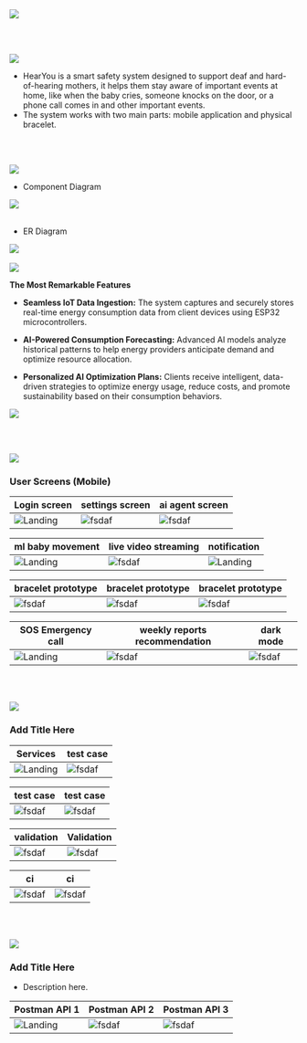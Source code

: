 <img src="./readme/title1.svg"/>

<br><br>

<!-- project overview -->
<img src="./readme/title2.svg"/>

- HearYou is a smart safety system designed to support deaf and hard-of-hearing mothers, it helps them stay aware of important events at home, like when the baby cries, someone knocks on the door, or a phone call comes in and other important events.
- The system works with two main parts: mobile application and physical bracelet.

<br><br>

<!-- System Design -->
<img src="./readme/title3.svg"/>



- Component Diagram
<img src="./readme/components.png"/>
<br><br>

- ER Diagram
<img src="./readme/ER.png"/>
<br><br>
<!-- Project Highlights -->
<img src="./readme/title4.svg"/>



**The Most Remarkable Features**

- **Seamless IoT Data Ingestion:** The system captures and securely stores real-time energy consumption data from client devices using ESP32 microcontrollers.  

- **AI-Powered Consumption Forecasting:** Advanced AI models analyze historical patterns to help energy providers anticipate demand and optimize resource allocation.  

- **Personalized AI Optimization Plans:** Clients receive intelligent, data-driven strategies to optimize energy usage, reduce costs, and promote sustainability based on their consumption behaviors.  

<img src="./readme/features.png"/>

<br><br>

<!-- Demo -->
<img src="./readme/title5.svg"/>

### User Screens (Mobile)

| Login screen                            | settings screen                       | ai agent screen                       |
| --------------------------------------- | ------------------------------------- | ------------------------------------- |
| ![Landing](./readme/login.gif)          | ![fsdaf](./readme/google.gif)         | ![fsdaf](./readme/aiagent.gif)        |


| ml baby movement                        | live video streaming                  |  notification                               |
| --------------------------------------- | ------------------------------------- | -------------------------------------       |
| ![Landing](./readme/notificationml.gif) | ![fsdaf](./readme/camera.gif)         | ![Landing](./readme/notificationphoto.jpg)  |



| bracelet prototype                         | bracelet prototype                    | bracelet prototype                    |
| ---------------------------------------    | ------------------------------------- | ------------------------------------- |
| ![fsdaf](./readme/hardware.gif)            | ![fsdaf](./readme/hardware1.jpg)      | ![fsdaf](./readme/hardware3.jpg)      |


| SOS Emergency call                         | weekly reports recommendation         | dark mode                             |
| ---------------------------------------    | ------------------------------------- | ------------------------------------- |
| ![Landing](./readme/sos.gif)               | ![fsdaf](./readme/weeklyreports.gif)  | ![fsdaf](./readme/darkmode.gif)  |



<br><br>

<!-- Development & Testing -->
<img src="./readme/title6.svg"/>

### Add Title Here


| Services                                | test case                             | 
| --------------------------------------- | ------------------------------------- | 
| ![Landing](./readme/services.png)       | ![fsdaf](./readme/swagger1.png) | 


test case                             | test case                             | 
------------------------------------- | ------------------------------------- | 
![fsdaf](./readme/swagger2.png)       | ![fsdaf](./readme/linear.png)         | 


validation                                | Validation                            | 
-------------------------------------     | ------------------------------------- | 
![fsdaf](./readme/validation1.png)            |  ![fsdaf](./readme/validation2.png)       | 


ci                                        | ci                                    | 
-------------------------------------     | ------------------------------------- | 
![fsdaf](./readme/ci.png)                 |  ![fsdaf](./readme/validation2)       |



<br><br>

<!-- Deployment -->
<img src="./readme/title7.svg"/>

### Add Title Here

- Description here.


| Postman API 1                           | Postman API 2                         | Postman API 3                        |
| --------------------------------------- | ------------------------------------- | ------------------------------------- |
| ![Landing](./readme/demo/1440x1024.png) | ![fsdaf](./readme/demo/1440x1024.png) | ![fsdaf](./readme/demo/1440x1024.png) |

<br><br>
